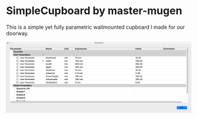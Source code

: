 # SimpleCupboard by master-mugen

This is a simple yet fully parametric wallmounted cupboard I made for our doorway.

![](pictures/params.png)
